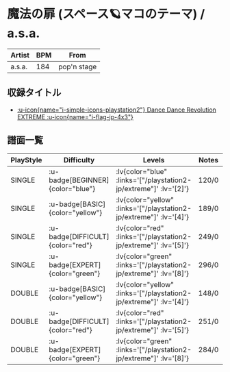 # 魔法の扉 (スペース🪐マコのテーマ) / a.s.a.

|Artist|BPM|From|
|------|---|----|
|a.s.a.|184|pop'n stage|

## 収録タイトル

- [ :u-icon{name="i-simple-icons-playstation2"} Dance Dance Revolution EXTREME :u-icon{name="i-flag-jp-4x3"} ](/playstation2-jp/extreme)

## 譜面一覧

|PlayStyle|Difficulty|Levels|Notes|Movie|
|---------|----------|------|-----|-----|
|SINGLE| :u-badge[BEGINNER]{color="blue"} | :lv{color="blue" :links='["/playstation2-jp/extreme"]' :lv='[2]'} |120/0||
|SINGLE| :u-badge[BASIC]{color="yellow"} | :lv{color="yellow" :links='["/playstation2-jp/extreme"]' :lv='[4]'} |189/0||
|SINGLE| :u-badge[DIFFICULT]{color="red"} | :lv{color="red" :links='["/playstation2-jp/extreme"]' :lv='[5]'} |249/0||
|SINGLE| :u-badge[EXPERT]{color="green"} | :lv{color="green" :links='["/playstation2-jp/extreme"]' :lv='[8]'} |296/0||
|DOUBLE| :u-badge[BASIC]{color="yellow"} | :lv{color="yellow" :links='["/playstation2-jp/extreme"]' :lv='[4]'} |148/0||
|DOUBLE| :u-badge[DIFFICULT]{color="red"} | :lv{color="red" :links='["/playstation2-jp/extreme"]' :lv='[5]'} |251/0||
|DOUBLE| :u-badge[EXPERT]{color="green"} | :lv{color="green" :links='["/playstation2-jp/extreme"]' :lv='[8]'} |284/0||
